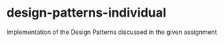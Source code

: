 # design-patterns-individual
Implementation of the Design Patterns discussed in the given assignment
